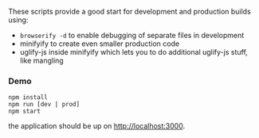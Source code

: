 These scripts provide a good start for development and production builds using:

* `browserify -d` to enable debugging of separate files in development
* minifyify to create even smaller production code
* uglify-js inside minifyify which lets you to do additional uglify-js stuff, like mangling

### Demo

```
npm install
npm run [dev | prod]
npm start
```

the application should be up on [http://localhost:3000]().